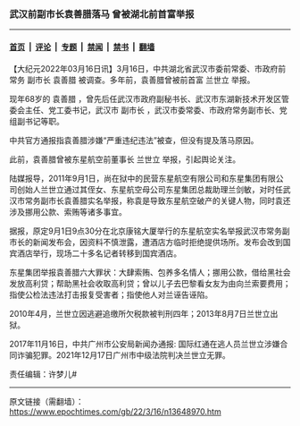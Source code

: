 ### 武汉前副市长袁善腊落马 曾被湖北前首富举报

---

#### [首页](../../../..?n13648970) &nbsp;|&nbsp; [评论](../../../../../epoch-comment?n13648970) &nbsp;|&nbsp; [专题](../../../../../epoch-special?n13648970) &nbsp;|&nbsp; [禁闻](../../../../../epoch-news?n13648970) &nbsp;|&nbsp; [禁书](../../../../../books?n13648970) &nbsp;|&nbsp; [翻墙](https://github.com/gfw-breaker/nogfw/blob/master/README.md?n13648970)


<div class="post_content" id="artbody" itemprop="articleBody">
 <!-- article content begin -->
 <p>
  【大纪元2022年03月16日讯】3月16日，中共湖北省武汉市委前常委、市政府前常务
  <ok href="https://www.epochtimes.com/gb/tag/%E5%89%AF%E5%B8%82%E9%95%BF.html">
   副市长
  </ok>
  <ok href="https://www.epochtimes.com/gb/tag/%E8%A2%81%E5%96%84%E8%85%8A.html">
   袁善腊
  </ok>
  被调查。多年前，袁善腊曾被前首富
  <ok href="https://www.epochtimes.com/gb/tag/%E5%85%B0%E4%B8%96%E7%AB%8B.html">
   兰世立
  </ok>
  举报。
 </p>
 <p>
  现年68岁的
  <ok href="https://www.epochtimes.com/gb/tag/%E8%A2%81%E5%96%84%E8%85%8A.html">
   袁善腊
  </ok>
  ，曾先后任武汉市政府副秘书长、武汉市东湖新技术开发区管委会主任、党工委书记，武汉市
  <ok href="https://www.epochtimes.com/gb/tag/%E5%89%AF%E5%B8%82%E9%95%BF.html">
   副市长
  </ok>
  ，武汉市委常委、市政府常务副市长、党组副书记等职。
 </p>
 <p>
  中共官方通报指袁善腊涉嫌“严重违纪违法”被查，但没有提及落马原因。
 </p>
 <p>
  此前，袁善腊曾被东星航空前董事长
  <ok href="https://www.epochtimes.com/gb/tag/%E5%85%B0%E4%B8%96%E7%AB%8B.html">
   兰世立
  </ok>
  举报，引起舆论关注。
 </p>
 <p>
  陆媒报导，2011年9月1日，尚在狱中的民营东星航空有限公司和东星集团有限公司创始人兰世立通过其侄女、东星航空母公司东星集团总裁助理兰剑敏，对时任武汉市常务副市长袁善腊实名举报，称袁是导致东星航空破产的关键人物，同时袁还涉及挪用公款、索贿等诸多事宜。
 </p>
 <p>
  据报，原定9月1日9点30分在北京康铭大厦举行的东星航空实名举报武汉市常务副市长的新闻发布会，因资料不慎泄露，遭酒店方临时拒绝提供场所。发布会改到国宾酒店举行，现场二十多名记者转移到国宾酒店。
 </p>
 <p>
  东星集团举报袁善腊六大罪状：大肆索贿、包养多名情人；挪用公款，借给黑社会发放高利贷；帮助黑社会收取高利贷；曾以儿子去巴黎看女友为由向兰索要费用；指使公检法违法打击报复受害者；指使他人对兰诬告诬陷。
 </p>
 <p>
  2010年4月，兰世立因逃避追缴所欠税款被判刑四年；2013年8月7日兰世立出狱。
 </p>
 <p>
  2017年11月16日，中共广州市公安局新闻办通报: 国际红通在逃人员兰世立涉嫌合同诈骗犯罪。2021年12月17日广州市中级法院判决兰世立无罪。
 </p>
 <p>
  责任编辑：许梦儿#
 </p>
 <!-- article content end -->
 <div id="below_article_ad">
 </div>
</div>


---

原文链接（需翻墙）：https://www.epochtimes.com/gb/22/3/16/n13648970.htm